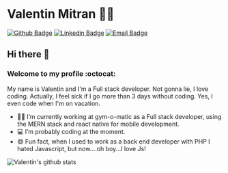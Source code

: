 # Valentin Mitran 👨‍💻

[![Github Badge](https://img.shields.io/badge/-Github-000?style=flat-square&logo=Github&logoColor=white&link=https://github.com/ValentinMitran)](https://github.com/ValentinMitran)
[![Linkedin Badge](https://img.shields.io/badge/-LinkedIn-blue?style=flat-square&logo=Linkedin&logoColor=white&link=https://www.linkedin.com/in/ValentinMitran)](https://www.linkedin.com/in/ValentinMitran)
[![Email Badge](https://img.shields.io/static/v1?label=Email&message=ValentinMitran@pm.me&color=8b89cc&logo=protonmail&cacheSeconds=3600&link=mailto:ValentinMitran@pm.me)](mailto:ValentinMitran@pm.me)

## Hi there 👋  
###  Welcome to my profile :octocat:

My name is Valentin and I'm a Full stack developer. Not gonna lie, I love coding. Actually, I feel sick if I go more than 3 days without coding. Yes, I even code when I'm on vacation.

- :office_worker: I’m currently working at gym-o-matic as a Full stack developer, using the MERN stack and react native for mobile development.
- 💻 I’m probably coding at the moment.
- 😄 Fun fact, when I used to work as a back end developer with PHP I hated Javascript, but now....oh boy...I love Js!

![Valentin's github stats](https://github-readme-stats.vercel.app/api?username=ValentinMitran&show_icons=true&theme=synthwave&count_private=true&show_icons=true)
